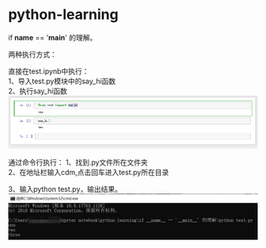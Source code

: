 # python-learning
if __name__ == '__main__' 的理解。


两种执行方式：

直接在test.ipynb中执行：  
1、导入test.py模块中的say_hi函数  
2、执行say_hi函数  
 ![image](https://github.com/jinjizh/python-learning/blob/master/if%20__name__%20%3D%3D%20'__main__'%20%E7%9A%84%E7%90%86%E8%A7%A3/jupyter2.png)


通过命令行执行：
1、找到.py文件所在文件夹  
2、在地址栏输入cdm,点击回车进入test.py所在目录 
 
3、输入python test.py，输出结果。    
 ![image](https://github.com/jinjizh/python-learning/blob/master/if%20__name__%20%3D%3D%20'__main__'%20%E7%9A%84%E7%90%86%E8%A7%A3/cmd.png)

